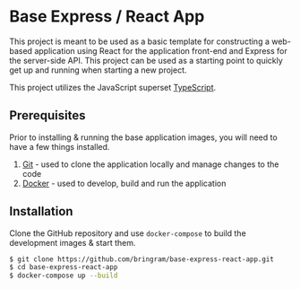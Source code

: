 # Base Express / React App
This project is meant to be used as a basic template for constructing a web-based application using React for the application front-end and Express for the server-side API. This project can be used as a starting point to quickly get up and running when starting a new project.

This project utilizes the JavaScript superset [TypeScript](https://www.typescriptlang.org/).

## Prerequisites
Prior to installing & running the base application images, you will need to have a few things installed.

1. [Git](https://git-scm.com/) - used to clone the application locally and manage changes to the code
2. [Docker](https://www.docker.com/) - used to develop, build and run the application

## Installation
Clone the GitHub repository and use `docker-compose` to build the development images & start them.
```bash
$ git clone https://github.com/bringram/base-express-react-app.git
$ cd base-express-react-app
$ docker-compose up --build
```

